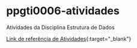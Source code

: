 # ppgti0006-atividades
Atividades da Disciplina Estrutura de Dados

[Link de referência de Atividades](https://github.com/agiribeiro/EDB1){:target="_blank"}
